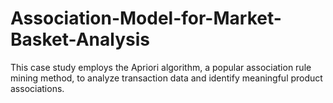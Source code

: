 # Association-Model-for-Market-Basket-Analysis
This case study employs the Apriori algorithm, a popular association rule mining method, to analyze transaction data and identify meaningful product associations.
